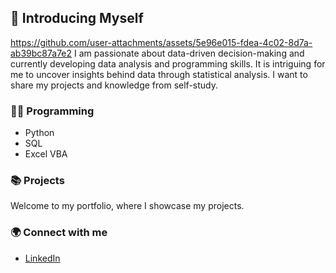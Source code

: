 ## 👋 Introducing Myself
https://github.com/user-attachments/assets/5e96e015-fdea-4c02-8d7a-ab39bc87a7e2
I am passionate about data-driven decision-making and currently developing data analysis and programming skills.
It is intriguing for me to uncover insights behind data through statistical analysis.
I want to share my projects and knowledge from self-study.

### 👩‍💻 Programming
- Python
- SQL
- Excel VBA

### 📚 Projects
Welcome to my portfolio, where I showcase my projects.

### 🌍 Connect with me
- [LinkedIn](www.linkedin.com/in/fuka-yamano)
